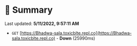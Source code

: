# 📖 Summary
Last updated: **5/11/2022, 9:57:11 AM**

- `GET` [https://Bhadwa-sala.toxicblte.repl.co](https://Bhadwa-sala.toxicblte.repl.co) - **Down** (25990ms)
